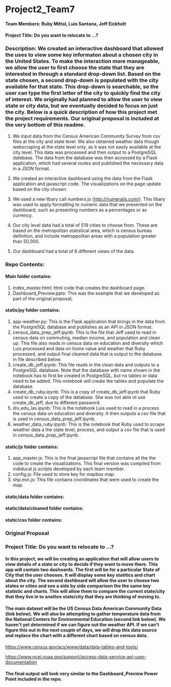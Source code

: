 # Project2_Team7

#### Team Members:  Ruby Mittal, Luis Santana, Jeff Eickholt

#### Project Title: Do you want to relocate to ...?

### Description:  We created an interactive dashboard that allowed the uses to view some key informaton about a chosen city in the United States.  To make the interaction more manageable, we allow the user to first choose the state that they are interested in through a standard drop-down list.  Based on the state chosen, a second drop-down is populated with the city available for that state.  This drop-down is searchable, so the user can type the first letter of the city to quickly find the city of interest.  We originally had planned to allow the user to view state or city data, but we eventually decided to focus on just the city.  Below is a quick description of how this project met the project requirements.  Our original proposal is included at the very bottom of this readme.

1.  We input data from the Census American Community Survey from csv files at the city and state level.  We also obtained weather data though webscraping at the state level only, as it was not easily available at the city level.  This data was processed and then output to a PostgreSQL datebase.  The data from the database was then accessed by a Flask application, which had several routes and published the necessary data in a JSON format.

2.  We created an interactive dashboard using the data from the Flask application and javascript code.  The visualizations on the page update based on the city chosen.

3.  We used a new libary call numbers.js (http://numeraljs.com/).  This libary was used to apply formatting to numeric data that we presented on the dashboard, such as presenting numbers as a percentages or as currency.

4.  Our city level data had a total of 519 cities to choose from.  These are based on the metropolitan statistical area, which is census bureau definition, and include metroppolitan areas with a population greater than 50,000.

5.  Our dashboard had a total of 6 different views of the data.


### Repo Contents:

#### Main folder contains:
  1.  index_master.html:  html code that creates the dashboard page.
  2.  Dashboard_Preview.pptx:  This was the example that we developed as part of the original proposal;

#### statis/py folder contains:
  1. app-weather.py:  This is the Flask application that brings in the data from the PostgreSQL database and publishes as an API in JSON format.
  2. census_data_prep_jeff.ipynb:  This is the file that Jeff used to read in census data on commuting, median income, and population and clean up.  This file also reads in census data on education and diversity which Luis processed and data on home value and weather that Ruby processed, and output final cleaned data that is output to the database in file described below. 
  3.  create_db_jeff.ipynb:  This file reads in the clean data and outputs to a PostgreSQL database.  Note that the database with name shown in the notebook has to first be created in PostgreSQL, but no tables or data need to be added.  This notebook will create the tables and populate the database.
  4.  create_db_ruby.ipynb:  This is a copy of create_db_jeff.ipynb that Ruby used to create a copy of the database.  She was not able ot use create_db_jeff, due to different password.
  4.  div_edu_las.ipynb:  This is the notebook Luis used to read in a process the census data on education and diversity.  It then outputs a csv file that is used in census_data_prep_jeff.ipynb.
  5. weather_data_ruby.ipynb:  This is the notebook that Ruby used to scrape weather data a the state level, process, and output a csv file that is used in census_data_prep_jeff.ipynb.

#### static/js folder contains:
  1.  app_master.js:  This is the final javascript file that contains all the the code to create the visualizations. This final version was compiled from indiducal js scripts developed by each team member.
  2. config.js:  File used to store key for mapbox map.
  3. shp.min.js:  This file contains coordinates that were used to create the map.

#### static/data folder contains:

#### static/data/cleaned folder contains:

#### static/css folder contains:


### Original Proposal

### Project Title: Do you want to relocate to ...?

#### In this project, we will be creating an application that will allow users to view details of a state or city to decide if they want to move there.  This app will contain two dashoards.  The first will be for a particular State of City that the user chooses.  It will display some key statitics and chart about the city.  The second dashboard will allow the user to choose two states or cities and see a side by side comparison the the same key statistic and charts. This will allow them to compare the current state/city that they live in to anothre  state/city that they are thinking of moving to.

####  The main dataset will be the US Census Data American Community Data (link below).  We will also be attempting to gather temperature data from the National Centers for Environmental Education (second link below).  We haven't yet determined if we can figure out the weather API.  If we can't figure this out in the next couple of days, we will drop this data source and replace the chart with a different chart based on census data.

https://www.census.gov/acs/www/data/data-tables-and-tools/

https://www.ncei.noaa.gov/support/access-data-service-api-user-documentation


#### The final output will look very similar to the Dashboard_Preview Power Point included in the repo.

